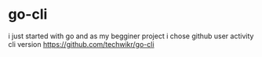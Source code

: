 # go-cli
i just started with go and as my begginer project i chose github user activity cli version 
https://github.com/techwikr/go-cli
